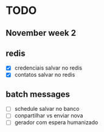 # TODO
## November week 2
## redis
- [x] credenciais salvar no redis
- [x] contatos salvar no redis
## batch messages
- [ ] schedule salvar no banco
- [ ] conpartilhar vs enviar nova
- [ ] gerador com espera humanizado
